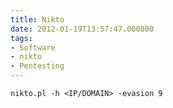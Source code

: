 ```yaml
---
title: Nikto
date: 2012-01-19T13:57:47.000000
tags: 
- Software
- nikto
- Pentesting
---
```



    nikto.pl -h <IP/DOMAIN> -evasion 9
